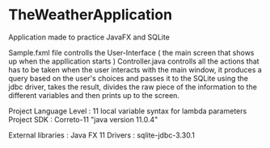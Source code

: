 # TheWeatherApplication
Application made to practice JavaFX and SQLite


Sample.fxml file controlls the User-Interface ( the main screen that shows up when the appllication starts )
Controller.java controlls all the actions that has to be taken when the user interacts  with the main window, it produces a query based on the
    user's choices and passes it to the SQLite using the jdbc driver, takes the result, divides the raw piece of the information to the different
    variables and then prints up to the screen.
    
Project Language Level : 11 local variable syntax for lambda parameters 
Project SDK : Correto-11 "java version 11.0.4"

External libraries : 
      Java FX 11
Drivers :
      sqlite-jdbc-3.30.1 



    

